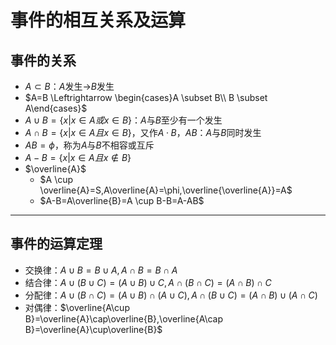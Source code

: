 # 事件的相互关系及运算

## 事件的关系

- $A \subset B$：$A$发生$\to$$B$发生
- $A=B \Leftrightarrow \begin{cases}A \subset B\\ B \subset A\end{cases}$
- $A \cup B = \{x|x\in A 或 x\in B\}$：$A$与$B$至少有一个发生
- $A \cap B = \{x|x\in A 且 x\in B\}$，又作$A·B$，$AB$：$A$与$B$同时发生
- $AB=\phi$，称为$A$与$B$不相容或互斥
- $A-B=\{x|x\in A 且 x\notin B\}$
- $\overline{A}$
    - $A \cup \overline{A}=S,A\overline{A}=\phi,\overline{\overline{A}}=A$
    - $A-B=A\overline{B}=A \cup B-B=A-AB$

- - - - - -

## 事件的运算定理

- 交换律：$A\cup B=B\cup A,A\cap B=B\cap A$
- 结合律：$A\cup(B\cup C)=(A\cup B)\cup C,A\cap(B\cap C)=(A\cap B)\cap C$
- 分配律：$A\cup(B\cap C)=(A\cup B)\cap(A\cup C),A\cap(B\cup C)=(A\cap B)\cup(A\cap C)$
- 对偶律：$\overline{A\cup B}=\overline{A}\cap\overline{B},\overline{A\cap B}=\overline{A}\cup\overline{B}$
